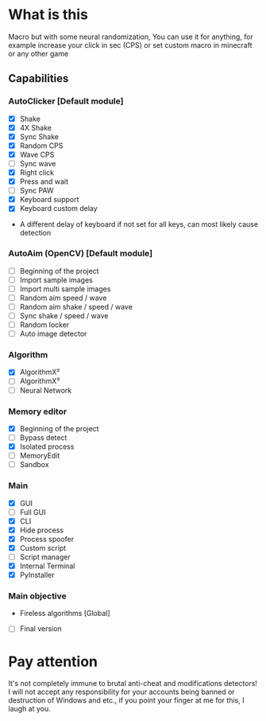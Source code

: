 # What is this
Macro but with some neural randomization, You can use it for anything, for example increase your click in sec (CPS) or set custom macro in minecraft or any other game
## Capabilities
### AutoClicker [Default module]
- [X] Shake
- [X] 4X Shake
- [X] Sync Shake
- [X] Random CPS
- [X] Wave CPS
- [ ] Sync wave
- [X] Right click
- [X] Press and wait
- [ ] Sync PAW
- [X] Keyboard support
- [X] Keyboard custom delay
-    A different delay of keyboard if not set for all keys, can most likely cause detection
### AutoAim (OpenCV) [Default module]
- [ ] Beginning of the project
- [ ] Import sample images
- [ ] Import multi sample images
- [ ] Random aim speed / wave
- [ ] Random aim shake / speed / wave
- [ ] Sync shake / speed / wave
- [ ] Random locker
- [ ] Auto image detector
### Algorithm
- [X] AlgorithmX²
- [ ] AlgorithmX³
- [ ] Neural Network
### Memory editor
- [X] Beginning of the project
- [ ] Bypass detect
- [X] Isolated process
- [ ] MemoryEdit
- [ ] Sandbox

### Main
- [X] GUI
- [ ] Full GUI
- [X] CLI
- [X] Hide process
- [X] Process spoofer
- [X] Custom script
- [ ] Script manager
- [X] Internal Terminal
- [X] PyInstaller

### Main objective
+ Fireless algorithms [Global]
- [ ] Final version

# Pay attention
It's not completely immune to brutal anti-cheat and modifications detectors!
I will not accept any responsibility for your accounts being banned or destruction of Windows and etc., if you point your finger at me for this, I laugh at you.
